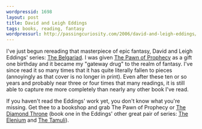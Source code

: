 ```yaml
---
wordpressid: 1698
layout: post
title: David and Leigh Eddings
tags: books, reading, fantasy
wordpressurl: http://passingcuriosity.com/2006/david-and-leigh-eddings/
---
```


I've just begun rereading that masterpiece of epic fantasy, David and Leigh
Eddings' series: [The Belgariad][1]. I was given [The Pawn of Prophecy][2] as a
gift one birthday and it became my "gateway drug" to the realm of fantasy. I've
since read it so many times that it has quite literally fallen to pieces
(annoyingly as that cover is no longer in print).  Even after these ten or so
years and probably near three or four times that many readings, it is still
able to capture me more completely than nearly any other book I've read.

If you haven't read the Eddings' work yet, you don't know what you're missing.
Get thee to a bookshop and grab The Pawn of Prophecy or [The Diamond Throne][3]
(book one in the Eddings' other great pair of series: [The Elenium][4] and [The
Tamuli][5]).

[1]: http://en.wikipedia.org/wiki/The_Belgariad
[2]: http://www.amazon.com/dp/0345335511/
[3]: http://www.amazon.com/dp/0345367693/
[4]: http://en.wikipedia.org/wiki/The_Elenium
[5]: http://en.wikipedia.org/wiki/The_Tamuli
